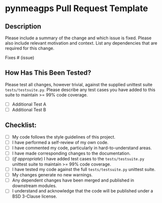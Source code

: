 # pynmeagps Pull Request Template

## Description

Please include a summary of the change and which issue is fixed. Please also include relevant motivation and context. List any dependencies that are required for this change.

Fixes # (issue)

## How Has This Been Tested?

Please test all changes, however trivial, against the supplied unittest suite `tests/testsuite.py`.
Please describe any test cases you have added to this suite to maintain >= 99% code coverage.

- [ ] Additional Test A
- [ ] Additional Test B

## Checklist:

- [ ] My code follows the style guidelines of this project.
- [ ] I have performed a self-review of my own code.
- [ ] I have commented my code, particularly in hard-to-understand areas.
- [ ] I have made corresponding changes to the documentation.
- [ ] (*if appropriate*) I have added test cases to the `tests/testsuite.py` unittest suite to maintain >= 99% code coverage.
- [ ] I have tested my code against the full `tests/testsuite.py` unittest suite.
- [ ] My changes generate no new warnings.
- [ ] Any dependent changes have been merged and published in downstream modules.
- [ ] I understand and acknowledge that the code will be published under a BSD 3-Clause license.
